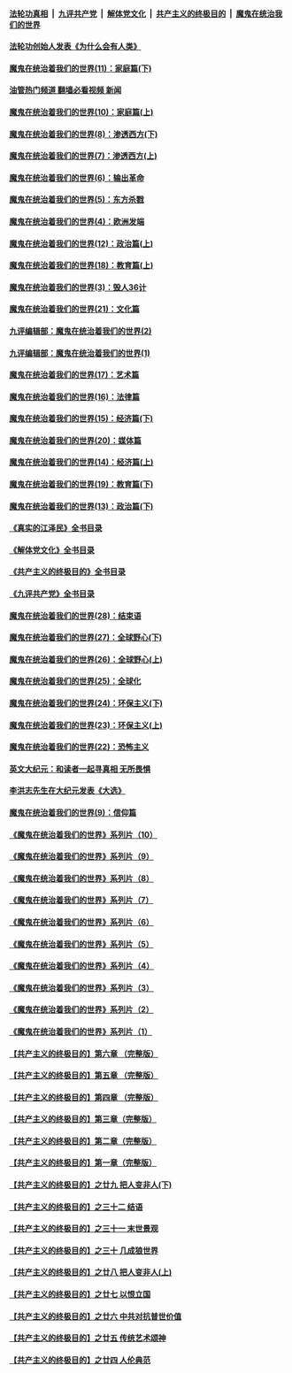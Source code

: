 ####  [法轮功真相](../../../../basic/blob/master/README.md?t=04130411) &nbsp;|&nbsp; [九评共产党](../../../../9ping.md/blob/master/README.md?t=04130411) &nbsp;|&nbsp; [解体党文化](../../../../jtdwh.md/blob/master/README.md?t=04130411)  &nbsp;|&nbsp; [共产主义的终极目的](../../../../gczydzjmd.md/blob/master/README.md?t=04130411) &nbsp;|&nbsp; [魔鬼在统治我们的世界](../../../../mgztzwmdsj.md/blob/master/README.md?t=04130411) 

#### [法轮功创始人发表《为什么会有人类》](../pages/nsc422/n13912117.md?t=04130411) 

#### [魔鬼在统治着我们的世界(11)：家庭篇(下)](../pages/nsc422/n10440961.md?t=04130411) 

#### [油管热门频道 翻墙必看视频 新闻](http://129.146.143.75:81/youtube.html?04130411)

#### [魔鬼在统治着我们的世界(10)：家庭篇(上)](../pages/nsc422/n10435448.md?t=04130411) 

#### [魔鬼在统治着我们的世界(8)：渗透西方(下)](../pages/nsc422/n10429603.md?t=04130411) 

#### [魔鬼在统治着我们的世界(7)：渗透西方(上)](../pages/nsc422/n10426013.md?t=04130411) 

#### [魔鬼在统治着我们的世界(6)：输出革命](../pages/nsc422/n10421536.md?t=04130411) 

#### [魔鬼在统治着我们的世界(5)：东方杀戮](../pages/nsc422/n10417707.md?t=04130411) 

#### [魔鬼在统治着我们的世界(4)：欧洲发端](../pages/nsc422/n10414890.md?t=04130411) 

#### [魔鬼在统治着我们的世界(12)：政治篇(上)](../pages/nsc422/n10444576.md?t=04130411) 

#### [魔鬼在统治着我们的世界(18)：教育篇(上)](../pages/nsc422/n10526970.md?t=04130411) 

#### [魔鬼在统治着我们的世界(3)：毁人36计](../pages/nsc422/n10411583.md?t=04130411) 

#### [魔鬼在统治着我们的世界(21)：文化篇](../pages/nsc422/n10597706.md?t=04130411) 

#### [九评编辑部：魔鬼在统治着我们的世界(2)](../pages/nsc422/n10410036.md?t=04130411) 

#### [九评编辑部：魔鬼在统治着我们的世界(1)](../pages/nsc422/n10406825.md?t=04130411) 

#### [魔鬼在统治着我们的世界(17)：艺术篇](../pages/nsc422/n10499093.md?t=04130411) 

#### [魔鬼在统治着我们的世界(16)：法律篇](../pages/nsc422/n10485969.md?t=04130411) 

#### [魔鬼在统治着我们的世界(15)：经济篇(下)](../pages/nsc422/n10469975.md?t=04130411) 

#### [魔鬼在统治着我们的世界(20)：媒体篇](../pages/nsc422/n10586579.md?t=04130411) 

#### [魔鬼在统治着我们的世界(14)：经济篇(上)](../pages/nsc422/n10457370.md?t=04130411) 

#### [魔鬼在统治着我们的世界(19)：教育篇(下)](../pages/nsc422/n10564808.md?t=04130411) 

#### [魔鬼在统治着我们的世界(13)：政治篇(下)](../pages/nsc422/n10448270.md?t=04130411) 

#### [《真实的江泽民》全书目录](../pages/nsc422/n13721399.md?t=04130411) 

#### [《解体党文化》全书目录](../pages/nsc422/n13721157.md?t=04130411) 

#### [《共产主义的终极目的》全书目录](../pages/nsc422/n13721048.md?t=04130411) 

#### [《九评共产党》全书目录](../pages/nsc422/n13708085.md?t=04130411) 

#### [魔鬼在统治着我们的世界(28)：结束语](../pages/nsc422/n10936246.md?t=04130411) 

#### [魔鬼在统治着我们的世界(27)：全球野心(下)](../pages/nsc422/n10928319.md?t=04130411) 

#### [魔鬼在统治着我们的世界(26)：全球野心(上)](../pages/nsc422/n10900318.md?t=04130411) 

#### [魔鬼在统治着我们的世界(25)：全球化](../pages/nsc422/n10788205.md?t=04130411) 

#### [魔鬼在统治着我们的世界(24)：环保主义(下)](../pages/nsc422/n10695307.md?t=04130411) 

#### [魔鬼在统治着我们的世界(23)：环保主义(上)](../pages/nsc422/n10688613.md?t=04130411) 

#### [魔鬼在统治着我们的世界(22)：恐怖主义](../pages/nsc422/n10614727.md?t=04130411) 

#### [英文大纪元：和读者一起寻真相 无所畏惧](../pages/nsc422/n12542027.md?t=04130411) 

#### [李洪志先生在大纪元发表《大选》](../pages/nsc422/n12534746.md?t=04130411) 

#### [魔鬼在统治着我们的世界(9)：信仰篇](../pages/nsc422/n10432159.md?t=04130411) 

#### [《魔鬼在统治着我们的世界》系列片（10）](../pages/nsc422/n12292670.md?t=04130411) 

#### [《魔鬼在统治着我们的世界》系列片（9）](../pages/nsc422/n12290859.md?t=04130411) 

#### [《魔鬼在统治着我们的世界》系列片（8）](../pages/nsc422/n12287445.md?t=04130411) 

#### [《魔鬼在统治着我们的世界》系列片（7）](../pages/nsc422/n12283425.md?t=04130411) 

#### [《魔鬼在统治着我们的世界》系列片（6）](../pages/nsc422/n12282314.md?t=04130411) 

#### [《魔鬼在统治着我们的世界》系列片（5）](../pages/nsc422/n12281419.md?t=04130411) 

#### [《魔鬼在统治着我们的世界》系列片（4）](../pages/nsc422/n12274024.md?t=04130411) 

#### [《魔鬼在统治着我们的世界》系列片（3）](../pages/nsc422/n12271322.md?t=04130411) 

#### [《魔鬼在统治着我们的世界》系列片（2）](../pages/nsc422/n12269049.md?t=04130411) 

#### [《魔鬼在统治着我们的世界》系列片（1）](../pages/nsc422/n12267575.md?t=04130411) 

#### [【共产主义的终极目的】第六章 （完整版）](../pages/nsc422/n11428913.md?t=04130411) 

#### [【共产主义的终极目的】第五章 （完整版）](../pages/nsc422/n11428912.md?t=04130411) 

#### [【共产主义的终极目的】第四章 （完整版）](../pages/nsc422/n11428907.md?t=04130411) 

#### [【共产主义的终极目的】第三章（完整版）](../pages/nsc422/n11428848.md?t=04130411) 

#### [【共产主义的终极目的】第二章（完整版）](../pages/nsc422/n11428831.md?t=04130411) 

#### [【共产主义的终极目的】第一章（完整版）](../pages/nsc422/n11417651.md?t=04130411) 

#### [【共产主义的终极目的】之廿九 把人变非人(下)](../pages/nsc422/n11344140.md?t=04130411) 

#### [【共产主义的终极目的】之三十二 结语](../pages/nsc422/n11360535.md?t=04130411) 

#### [【共产主义的终极目的】之三十一 末世景观](../pages/nsc422/n11351129.md?t=04130411) 

#### [【共产主义的终极目的】之三十 几成狼世界](../pages/nsc422/n11348280.md?t=04130411) 

#### [【共产主义的终极目的】之廿八 把人变非人(上)](../pages/nsc422/n11340492.md?t=04130411) 

#### [【共产主义的终极目的】之廿七 以恨立国](../pages/nsc422/n11336944.md?t=04130411) 

#### [【共产主义的终极目的】之廿六 中共对抗普世价值](../pages/nsc422/n11324785.md?t=04130411) 

#### [【共产主义的终极目的】之廿五 传统艺术颂神](../pages/nsc422/n11296396.md?t=04130411) 

#### [【共产主义的终极目的】之廿四 人伦典范](../pages/nsc422/n11296397.md?t=04130411) 

<img src='http://gfw-breaker.win/goodnews/indexes/nsc422.md' width='0px' height='0px'/>
